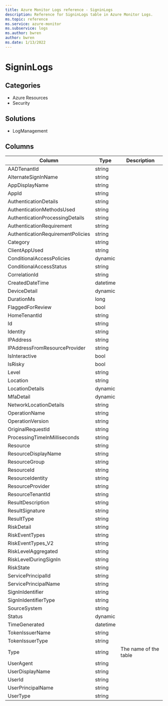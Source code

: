 ```yaml
---
title: Azure Monitor Logs reference - SigninLogs
description: Reference for SigninLogs table in Azure Monitor Logs.
ms.topic: reference
ms.service: azure-monitor
ms.subservice: logs
ms.author: bwren
author: bwren
ms.date: 1/13/2022
---
```


# SigninLogs

 

## Categories

- Azure Resources
- Security
## Solutions

- LogManagement




## Columns

| Column | Type | Description |
| --- | --- | --- |
| AADTenantId | string |  |
| AlternateSignInName | string |  |
| AppDisplayName | string |  |
| AppId | string |  |
| AuthenticationDetails | string |  |
| AuthenticationMethodsUsed | string |  |
| AuthenticationProcessingDetails | string |  |
| AuthenticationRequirement | string |  |
| AuthenticationRequirementPolicies | string |  |
| Category | string |  |
| ClientAppUsed | string |  |
| ConditionalAccessPolicies | dynamic |  |
| ConditionalAccessStatus | string |  |
| CorrelationId | string |  |
| CreatedDateTime | datetime |  |
| DeviceDetail | dynamic |  |
| DurationMs | long |  |
| FlaggedForReview | bool |  |
| HomeTenantId | string |  |
| Id | string |  |
| Identity | string |  |
| IPAddress | string |  |
| IPAddressFromResourceProvider | string |  |
| IsInteractive | bool |  |
| IsRisky | bool |  |
| Level | string |  |
| Location | string |  |
| LocationDetails | dynamic |  |
| MfaDetail | dynamic |  |
| NetworkLocationDetails | string |  |
| OperationName | string |  |
| OperationVersion | string |  |
| OriginalRequestId | string |  |
| ProcessingTimeInMilliseconds | string |  |
| Resource | string |  |
| ResourceDisplayName | string |  |
| ResourceGroup | string |  |
| ResourceId | string |  |
| ResourceIdentity | string |  |
| ResourceProvider | string |  |
| ResourceTenantId | string |  |
| ResultDescription | string |  |
| ResultSignature | string |  |
| ResultType | string |  |
| RiskDetail | string |  |
| RiskEventTypes | string |  |
| RiskEventTypes_V2 | string |  |
| RiskLevelAggregated | string |  |
| RiskLevelDuringSignIn | string |  |
| RiskState | string |  |
| ServicePrincipalId | string |  |
| ServicePrincipalName | string |  |
| SignInIdentifier | string |  |
| SignInIdentifierType | string |  |
| SourceSystem | string |  |
| Status | dynamic |  |
| TimeGenerated | datetime |  |
| TokenIssuerName | string |  |
| TokenIssuerType | string |  |
| Type | string | The name of the table |
| UserAgent | string |  |
| UserDisplayName | string |  |
| UserId | string |  |
| UserPrincipalName | string |  |
| UserType | string |  |
